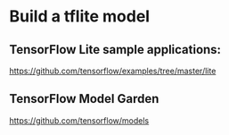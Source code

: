 # Build a tflite model

## TensorFlow Lite sample applications:

https://github.com/tensorflow/examples/tree/master/lite

## TensorFlow Model Garden

https://github.com/tensorflow/models
